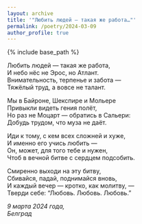```yaml
---
layout: archive
title: '"Любить людей — такая же работа…"'
permalink: /poetry/2024-03-09
author_profile: true
---
```


{% include base_path %}

Любить людей — такая же работа, <br>
И небо нёс не Эрос, но Атлант. <br>
Внимательность, терпенье и забота — <br>
Тяжёлый труд, а вовсе не талант. <br>

Мы в Байроне, Шекспире и Мольере <br>
Привыкли видеть гения полёт, <br>
Но раз не Моцарт — обратись в Сальери: <br>
Добудь трудом, что муза не даёт. <br>

Иди к тому, с кем всех сложней и хуже, <br>
И именно его учись любить — <br>
Он, может, для того тебе и нужен, <br>
Чтоб в вечной битве с сердцем подсобить. <br>

Смиренно выходи на эту битву, <br>
Сбивайся, падай, поднимайся вновь, <br>
И каждый вечер — кротко, как молитву, — <br>
Тверди себе: “Любовь. Любовь. Любовь.” <br>

<i>9 марта 2024 года,</i> <br>
<i>Белград</i>